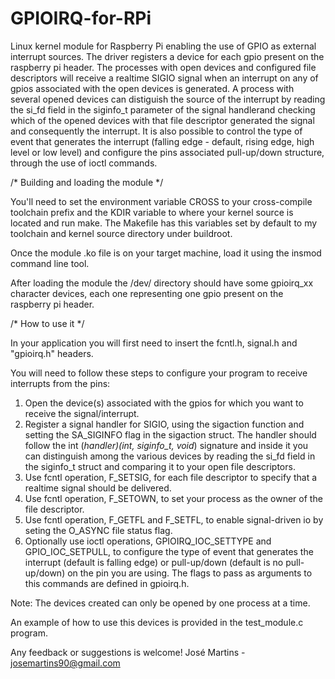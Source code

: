 # GPIOIRQ-for-RPi

Linux kernel module for Raspberry Pi enabling the use of GPIO as external interrupt sources.
The driver registers a device for each gpio present on the raspberry pi header. The processes with open devices and configured file descriptors will receive a realtime SIGIO signal when an interrupt on any of gpios associated with the open devices is generated. A process with several opened devices can distiguish the source of the interrupt by reading the si_fd field in the siginfo_t parameter of the signal handlerand checking which of the opened devices with that file descriptor generated the signal and consequently the interrupt.
It is also possible to control the type of event that generates the interrupt (falling edge - default, rising edge, high level or low level) and configure the pins associated pull-up/down structure, through the use of ioctl commands.


/* Building and loading the module */

You'll need to set the environment variable CROSS to your cross-compile toolchain prefix and the KDIR variable to where your kernel source is located and run make. The Makefile has this variables set by default to my toolchain and kernel source directory under buildroot.

Once the module .ko file is on your target machine, load it using the insmod command line tool.

After loading the module the /dev/ directory should have some gpioirq_xx character devices, 
each one representing one gpio present on the raspberry pi header.


/* How to use it */

In your application you will first need to insert the fcntl.h, signal.h and "gpioirq.h" headers.

You will need to follow these steps to configure your program to receive interrupts from the pins:

1) Open the device(s) associated with the gpios for which you want to receive the signal/interrupt.
2) Register a signal handler for SIGIO, using the sigaction function and setting the SA_SIGINFO flag in the sigaction struct.
The handler should follow the int (*handler)(int, siginfo_t, void*) signature and inside it you can distinguish among the various devices by reading the si_fd field in the siginfo_t struct and comparing it to your open file descriptors.
3) Use fcntl operation, F_SETSIG, for each file descriptor to specify that a realtime signal should be delivered.
4) Use fcntl operation, F_SETOWN, to set your process as the owner of the file descriptor.
5) Use fcntl operation, F_GETFL and F_SETFL, to enable signal-driven io by seting the O_ASYNC file status flag.
6) Optionally use ioctl operations, GPIOIRQ_IOC_SETTYPE and GPIO_IOC_SETPULL, to configure the type of event that generates the interrupt (default is falling edge) or pull-up/down (default is no pull-up/down) on the pin you are using. The flags to pass as arguments to this commands are defined in gpioirq.h.

Note: The devices created can only be opened by one process at a time.

An example of how to use this devices is provided in the test_module.c program.


Any feedback or suggestions is welcome!
José Martins - josemartins90@gmail.com
